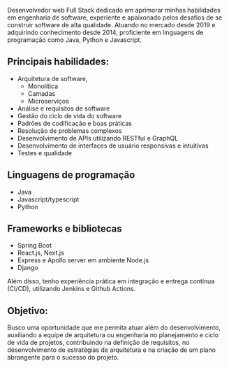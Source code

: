 Desenvolvedor web Full Stack dedicado em aprimorar minhas habilidades em engenharia de software, experiente e apaixonado pelos desafios de se construir software de alta qualidade.
Atuando no mercado desde 2019 e adquirindo conhecimento desde 2014, proficiente em linguagens de programação como Java, Python e Javascript.

## Principais habilidades:
- Arquitetura de software,
  - Monolítica
  - Camadas
  - Microserviços
- Análise e requisitos de software
- Gestão do ciclo de vida do software
- Padrões de codificação e boas práticas
- Resolução de problemas complexos
- Desenvolvimento de APIs utilizando RESTful e GraphQL
- Desenvolvimento de interfaces de usuário responsivas e intuitivas
- Testes e qualidade

## Linguagens de programação
- Java
- Javascript/typescript
- Python

## Frameworks e bibliotecas
- Spring Boot
- React.js, Next.js
- Express e Apollo server em ambiente Node.js
- Django

Além disso, tenho experiência prática em integração e entrega contínua (CI/CD), utilizando Jenkins e Github Actions.

## Objetivo:
Busco uma oportunidade que me permita atuar além do desenvolvimento, auxiliando a equipe de arquitetura ou engenharia no planejamento e ciclo de vida de projetos, contribuindo na definição de requisitos, no desenvolvimento de estratégias de arquitetura e na criação de um plano abrangente para o sucesso do projeto.
